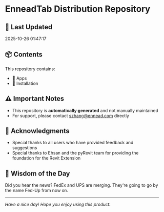 # EnneadTab Distribution Repository

## 📅 Last Updated
2025-10-26 01:47:17



## 📦 Contents
This repository contains:
- 📂 Apps
- 📂 Installation

## ⚠️ Important Notes
- This repository is **automatically generated** and not manually maintained
- For support, please contact szhang@ennead.com directly

## 🙏 Acknowledgments
- Special thanks to all users who have provided feedback and suggestions
- Special thanks to Ehsan and the pyRevit team for providing the foundation for the Revit Extension

## 💭 Wisdom of the Day
Did you hear the news? FedEx and UPS are merging. They're going to go by the name Fed-Up from now on.

---
*Have a nice day! Hope you enjoy using this product.*
